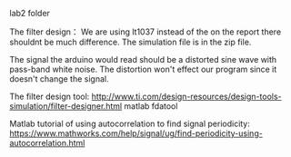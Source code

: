 lab2 folder

The filter design：
We are using lt1037 instead of the on the report there shouldnt be much difference. The simulation file is in the zip file.

The signal the arduino would read should be a distorted sine wave with pass-band white noise. The distortion won't effect our program since it doesn't change the signal.

The filter design tool: http://www.ti.com/design-resources/design-tools-simulation/filter-designer.html                                                             matlab fdatool
                        
Matlab tutorial of using autocorrelation to find signal periodicity: https://www.mathworks.com/help/signal/ug/find-periodicity-using-autocorrelation.html
